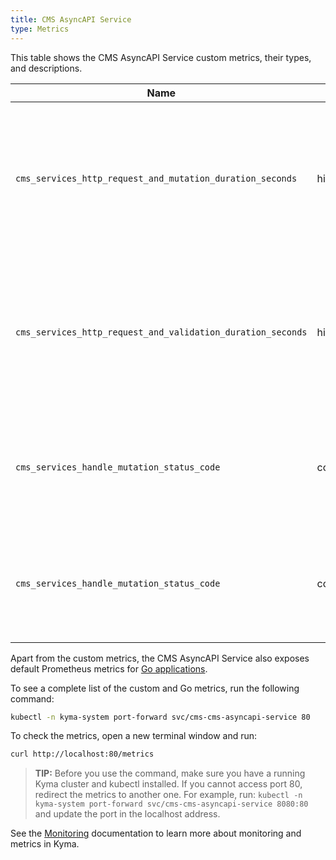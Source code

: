 ```yaml
---
title: CMS AsyncAPI Service
type: Metrics
---
```


This table shows the CMS AsyncAPI Service custom metrics, their types, and descriptions.

| Name | Type | Description |
|------|-------------|------|
| `cms_services_http_request_and_mutation_duration_seconds` | histogram | Specifies a number of assets that the service received for processing and mutated within a given time series. |
| `cms_services_http_request_and_validation_duration_seconds` | histogram | Specifies a number of assets that the service received for processing and validated within a given time series. |
| `cms_services_handle_mutation_status_code` | counter | Specifies a number of different HTTP response status codes in a given time series. |
| `cms_services_handle_mutation_status_code` | counter | Specifies a number of different HTTP response status codes in a given time series. |

Apart from the custom metrics, the CMS AsyncAPI Service also exposes default Prometheus metrics for [Go applications](https://prometheus.io/docs/guides/go-application/).

To see a complete list of the custom and Go metrics, run the following command:

```bash
kubectl -n kyma-system port-forward svc/cms-cms-asyncapi-service 80
```

To check the metrics, open a new terminal window and run:

```bash
curl http://localhost:80/metrics
```

> **TIP:** Before you use the command, make sure you have a running Kyma cluster and kubectl installed. If you cannot access port 80, redirect the metrics to another one. For example, run: `kubectl -n kyma-system port-forward svc/cms-cms-asyncapi-service 8080:80` and update the port in the localhost address.

See the [Monitoring](/components/monitoring) documentation to learn more about monitoring and metrics in Kyma.
